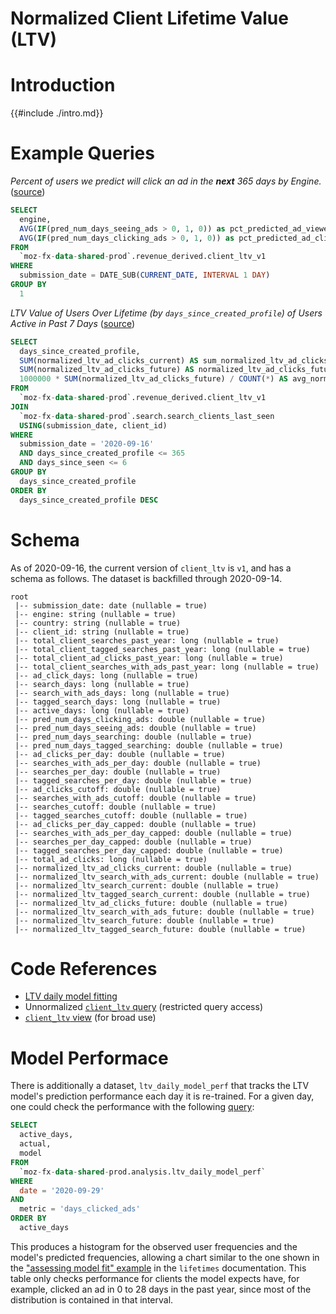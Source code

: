 # Normalized Client Lifetime Value (LTV)

<!-- toc -->

# Introduction

{{#include ./intro.md}}


# Example Queries



*Percent of users we predict will click an ad in the **next** 365 days by Engine.* ([source](https://sql.telemetry.mozilla.org/queries/74878/source))
```sql
SELECT
  engine,
  AVG(IF(pred_num_days_seeing_ads > 0, 1, 0)) as pct_predicted_ad_viewers_next_year,
  AVG(IF(pred_num_days_clicking_ads > 0, 1, 0)) as pct_predicted_ad_clickers_next_year,
FROM
  `moz-fx-data-shared-prod`.revenue_derived.client_ltv_v1
WHERE
  submission_date = DATE_SUB(CURRENT_DATE, INTERVAL 1 DAY)
GROUP BY
  1
```

*LTV Value of Users Over Lifetime (by `days_since_created_profile`) of Users Active in Past 7 Days* ([source](https://sql.telemetry.mozilla.org/queries/74867/source#187036))
```sql
SELECT
  days_since_created_profile,
  SUM(normalized_ltv_ad_clicks_current) AS sum_normalized_ltv_ad_clicks_current,
  SUM(normalized_ltv_ad_clicks_future) AS normalized_ltv_ad_clicks_future,
  1000000 * SUM(normalized_ltv_ad_clicks_future) / COUNT(*) AS avg_normalized_ltv_ad_clicks_future,
FROM
  `moz-fx-data-shared-prod`.revenue_derived.client_ltv_v1
JOIN
  `moz-fx-data-shared-prod`.search.search_clients_last_seen
  USING(submission_date, client_id)
WHERE
  submission_date = '2020-09-16'
  AND days_since_created_profile <= 365
  AND days_since_seen <= 6
GROUP BY
  days_since_created_profile
ORDER BY
  days_since_created_profile DESC


```

# Schema

As of 2020-09-16,
the current version of `client_ltv` is `v1`,
and has a schema as follows.
The dataset is backfilled through 2020-09-14.

```
root
 |-- submission_date: date (nullable = true)
 |-- engine: string (nullable = true)
 |-- country: string (nullable = true)
 |-- client_id: string (nullable = true)
 |-- total_client_searches_past_year: long (nullable = true)
 |-- total_client_tagged_searches_past_year: long (nullable = true)
 |-- total_client_ad_clicks_past_year: long (nullable = true)
 |-- total_client_searches_with_ads_past_year: long (nullable = true)
 |-- ad_click_days: long (nullable = true)
 |-- search_days: long (nullable = true)
 |-- search_with_ads_days: long (nullable = true)
 |-- tagged_search_days: long (nullable = true)
 |-- active_days: long (nullable = true)
 |-- pred_num_days_clicking_ads: double (nullable = true)
 |-- pred_num_days_seeing_ads: double (nullable = true)
 |-- pred_num_days_searching: double (nullable = true)
 |-- pred_num_days_tagged_searching: double (nullable = true)
 |-- ad_clicks_per_day: double (nullable = true)
 |-- searches_with_ads_per_day: double (nullable = true)
 |-- searches_per_day: double (nullable = true)
 |-- tagged_searches_per_day: double (nullable = true)
 |-- ad_clicks_cutoff: double (nullable = true)
 |-- searches_with_ads_cutoff: double (nullable = true)
 |-- searches_cutoff: double (nullable = true)
 |-- tagged_searches_cutoff: double (nullable = true)
 |-- ad_clicks_per_day_capped: double (nullable = true)
 |-- searches_with_ads_per_day_capped: double (nullable = true)
 |-- searches_per_day_capped: double (nullable = true)
 |-- tagged_searches_per_day_capped: double (nullable = true)
 |-- total_ad_clicks: long (nullable = true)
 |-- normalized_ltv_ad_clicks_current: double (nullable = true)
 |-- normalized_ltv_search_with_ads_current: double (nullable = true)
 |-- normalized_ltv_search_current: double (nullable = true)
 |-- normalized_ltv_tagged_search_current: double (nullable = true)
 |-- normalized_ltv_ad_clicks_future: double (nullable = true)
 |-- normalized_ltv_search_with_ads_future: double (nullable = true)
 |-- normalized_ltv_search_future: double (nullable = true)
 |-- normalized_ltv_tagged_search_future: double (nullable = true)
 ```

 # Code References

* [LTV daily model fitting](https://github.com/mozilla/telemetry-airflow/blob/master/jobs/ltv_daily.py)
* Unnormalized [`client_ltv` query](https://github.com/mozilla/bigquery-etl/blob/master/sql/revenue_derived/client_ltv_v1/query.sql) (restricted query access)
* [`client_ltv` view](https://github.com/mozilla/bigquery-etl/blob/master/sql/revenue_derived/client_ltv_normalized/query.sql) (for broad use)

# Model Performace

There is additionally a dataset, `ltv_daily_model_perf` that tracks the LTV model's prediction performance each day it is re-trained. For a given day, one could check the performance with the following [query](https://sql.telemetry.mozilla.org/queries/75244/source#187873):

```sql
SELECT
  active_days,
  actual,
  model
FROM
  `moz-fx-data-shared-prod.analysis.ltv_daily_model_perf`
WHERE
  date = '2020-09-29'
AND
  metric = 'days_clicked_ads'
ORDER BY
  active_days
```

This produces a histogram for the observed user frequencies and the model's predicted frequencies, allowing a chart similar to the one shown in the ["assessing model fit" example](https://lifetimes.readthedocs.io/en/latest/Quickstart.html#assessing-model-fit) in the `lifetimes` documentation. This table only checks performance for clients the model expects have, for example, clicked an ad in 0 to 28 days in the past year, since most of the distribution is contained in that interval.

